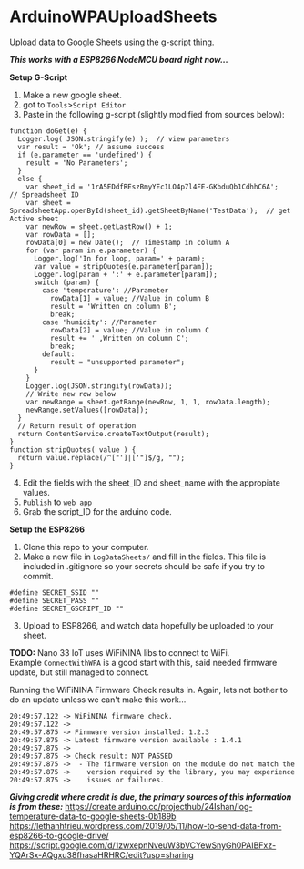 # ArduinoWPAUploadSheets

Upload data to Google Sheets using the g-script thing.  

***This works with a ESP8266 NodeMCU board right now...***

**Setup G-Script**
1. Make a new google sheet.
2. got to `Tools`>`Script Editor`
3. Paste in the following g-script (slightly modified from sources below):
```
function doGet(e) { 
  Logger.log( JSON.stringify(e) );  // view parameters
  var result = 'Ok'; // assume success
  if (e.parameter == 'undefined') {
    result = 'No Parameters';
  }
  else {
    var sheet_id = '1rA5EDdfREszBmyYEc1LO4p7l4FE-GKbduQb1CdhhC6A'; 		       // Spreadsheet ID
    var sheet = SpreadsheetApp.openById(sheet_id).getSheetByName('TestData');  // get Active sheet
    var newRow = sheet.getLastRow() + 1;						
    var rowData = [];
    rowData[0] = new Date();  // Timestamp in column A
    for (var param in e.parameter) {
      Logger.log('In for loop, param=' + param);
      var value = stripQuotes(e.parameter[param]);
      Logger.log(param + ':' + e.parameter[param]);
      switch (param) {
        case 'temperature': //Parameter
          rowData[1] = value; //Value in column B
          result = 'Written on column B';
          break;
        case 'humidity': //Parameter
          rowData[2] = value; //Value in column C
          result += ' ,Written on column C';
          break;  
        default:
          result = "unsupported parameter";
      }
    }
    Logger.log(JSON.stringify(rowData));
    // Write new row below
    var newRange = sheet.getRange(newRow, 1, 1, rowData.length);
    newRange.setValues([rowData]);
  }
  // Return result of operation
  return ContentService.createTextOutput(result);
}
function stripQuotes( value ) {
  return value.replace(/^["']|['"]$/g, "");
}
```  
4. Edit the fields with the sheet_ID and sheet_name with the appropiate values.  
5. `Publish` to `web app`  
5. Grab the script_ID for the arduino code.  

**Setup the ESP8266**  
1. Clone this repo to your computer.  
2. Make a new file in `LogDataSheets/` and fill in the fields. This file is included in .gitignore so your secrets should be safe if you try to commit.
```
#define SECRET_SSID ""
#define SECRET_PASS ""
#define SECRET_GSCRIPT_ID ""
```
3. Upload to ESP8266, and watch data hopefully be uploaded to your sheet.

**TODO:**
Nano 33 IoT uses WiFiNINA libs to connect to WiFi.  
Example `ConnectWithWPA` is a good start with this, said needed firmware update, but still managed to connect.   

Running the WiFiNINA Firmware Check results in. Again, lets not bother to do an update unless we can't make this work...
```
20:49:57.122 -> WiFiNINA firmware check.
20:49:57.122 -> 
20:49:57.875 -> Firmware version installed: 1.2.3
20:49:57.875 -> Latest firmware version available : 1.4.1
20:49:57.875 -> 
20:49:57.875 -> Check result: NOT PASSED
20:49:57.875 ->  - The firmware version on the module do not match the
20:49:57.875 ->    version required by the library, you may experience
20:49:57.875 ->    issues or failures.
```

***Giving credit where credit is due, the primary sources of this information is from these:***
https://create.arduino.cc/projecthub/24Ishan/log-temperature-data-to-google-sheets-0b189b  
https://lethanhtrieu.wordpress.com/2019/05/11/how-to-send-data-from-esp8266-to-google-drive/  
https://script.google.com/d/1zwxepnNveuW3bVCYewSnyGh0PAIBFxz-YQArSx-AQgxu38fhasaHRHRC/edit?usp=sharing
